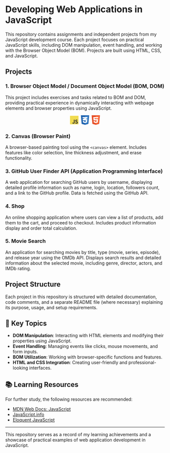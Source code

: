 # Developing Web Applications in JavaScript

This repository contains assignments and independent projects from my JavaScript development course. Each project focuses on practical JavaScript skills, including DOM manipulation, event handling, and working with the Browser Object Model (BOM). Projects are built using HTML, CSS, and JavaScript.

## Projects

### 1. Browser Object Model / Document Object Model (BOM, DOM)

This project includes exercises and tasks related to BOM and DOM, providing practical experience in dynamically interacting with webpage elements and browser properties using JavaScript.

<p align="center">
    <img src="rimg/js_1.png" alt="JavaScript Logo" width="30" height="30">
    <img src="rimg/css_1.png" alt="CSS Logo" width="30" height="30">
    <img src="rimg/html_1.png" alt="HTML Logo" width="30" height="30">
</p>

### 2. Canvas (Browser Paint)

A browser-based painting tool using the `<canvas>` element. Includes features like color selection, line thickness adjustment, and erase functionality.

### 3. GitHub User Finder API (Application Programming Interface)

A web application for searching GitHub users by username, displaying detailed profile information such as name, login, location, followers count, and a link to the GitHub profile. Data is fetched using the GitHub API.

### 4. Shop

An online shopping application where users can view a list of products, add them to the cart, and proceed to checkout. Includes product information display and order total calculation.

### 5. Movie Search

An application for searching movies by title, type (movie, series, episode), and release year using the OMDb API. Displays search results and detailed information about the selected movie, including genre, director, actors, and IMDb rating.

## Project Structure

Each project in this repository is structured with detailed documentation, code comments, and a separate README file (where necessary) explaining its purpose, usage, and setup requirements.

## 📌 Key Topics

- **DOM Manipulation**: Interacting with HTML elements and modifying their properties using JavaScript.
- **Event Handling**: Managing events like clicks, mouse movements, and form inputs.
- **BOM Utilization**: Working with browser-specific functions and features.
- **HTML and CSS Integration**: Creating user-friendly and professional-looking interfaces.

## 📚 Learning Resources

For further study, the following resources are recommended:
- [MDN Web Docs: JavaScript](https://developer.mozilla.org/en-US/docs/Web/JavaScript)
- [JavaScript.info](https://javascript.info/)
- [Eloquent JavaScript](https://eloquentjavascript.net/)

---

This repository serves as a record of my learning achievements and a showcase of practical examples of web application development in JavaScript.
